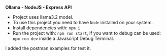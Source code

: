 **Ollama - NodeJS - Express API**

- Project uses llama3.2 model.
- To use this project you need to have ```Node``` installed on your system.
- Install dependencies with: ```npm i```
- Run the project with: ```npm run start```, if you want to debug can be used: ```npm run dev``` inside a Javascript Debug Terminal.

I added the postman examples for test it.